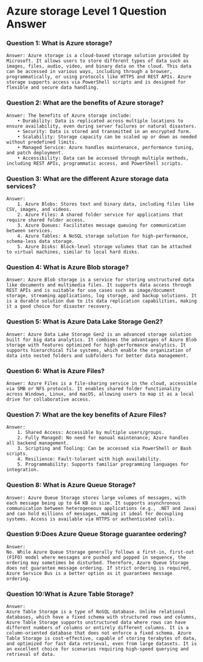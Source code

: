 # Azure storage Level 1 Question Answer

### Question 1: What is Azure storage?
    Answer: Azure storage is a cloud-based storage solution provided by Microsoft. It allows users to store different types of data such as images, files, audio, video, and binary data on the cloud. This data can be accessed in various ways, including through a browser, programmatically, or using protocols like HTTPS and REST APIs. Azure storage supports access via PowerShell scripts and is designed for flexible and secure data handling.
### Question 2: What are the benefits of Azure storage?
    Answer: The benefits of Azure storage include:
        • Durability: Data is replicated across multiple locations to ensure availability, even during server failures or natural disasters.
        • Security: Data is stored and transmitted in an encrypted form.
        • Scalability: Storage capacity can be scaled up or down as needed without predefined limits.
        • Managed Service: Azure handles maintenance, performance tuning, and patch deployment.
        • Accessibility: Data can be accessed through multiple methods, including REST APIs, programmatic access, and PowerShell scripts.
### Question 3: What are the different Azure storage data services?
    Answer:
        1. Azure Blobs: Stores text and binary data, including files like CSV, images, and videos.
        2. Azure Files: A shared folder service for applications that require shared folder access.
        3. Azure Queues: Facilitates message queuing for communication between services.
        4. Azure Tables: A NoSQL storage solution for high-performance, schema-less data storage.
        5. Azure Disks: Block-level storage volumes that can be attached to virtual machines, similar to local hard disks.
### Question 4: What is Azure Blob storage?
    Answer: Azure Blob storage is a service for storing unstructured data like documents and multimedia files. It supports data access through REST APIs and is suitable for use cases such as image/document storage, streaming applications, log storage, and backup solutions. It is a durable solution due to its data replication capabilities, making it a good choice for disaster recovery.
### Question 5: What is Azure Data Lake Storage Gen2?
    Answer: Azure Data Lake Storage Gen2 is an advanced storage solution built for big data analytics. It combines the advantages of Azure Blob storage with features optimized for high-performance analytics. It supports hierarchical file systems, which enable the organization of data into nested folders and subfolders for better data management.

### Question 6: What is Azure Files?
    Answer: Azure Files is a file-sharing service in the cloud, accessible via SMB or NFS protocols. It enables shared folder functionality across Windows, Linux, and macOS, allowing users to map it as a local drive for collaborative access.

### Question 7: What are the key benefits of Azure Files?
    Answer:
        1. Shared Access: Accessible by multiple users/groups.
        2. Fully Managed: No need for manual maintenance; Azure handles all backend management.
        3. Scripting and Tooling: Can be accessed via PowerShell or Bash scripts.
        4. Resilience: Fault-tolerant with high availability.
        5. Programmability: Supports familiar programming languages for integration.

### Question 8: What is Azure Queue Storage?
    Answer: Azure Queue Storage stores large volumes of messages, with each message being up to 64 KB in size. It supports asynchronous communication between heterogeneous applications (e.g., .NET and Java) and can hold millions of messages, making it ideal for decoupling systems. Access is available via HTTPS or authenticated calls.


### Question 9:Does Azure Queue Storage guarantee ordering?
    Answer:
    No. While Azure Queue Storage generally follows a first-in, first-out (FIFO) model where messages are pushed and popped in sequence, the ordering may sometimes be disturbed. Therefore, Azure Queue Storage does not guarantee message ordering. If strict ordering is required, Azure Service Bus is a better option as it guarantees message ordering.

### Question 10:What is Azure Table Storage?
    Answer:
    Azure Table Storage is a type of NoSQL database. Unlike relational databases, which have a fixed schema with structured rows and columns, Azure Table Storage supports unstructured data where rows can have different numbers of columns or entirely different columns. It is a column-oriented database that does not enforce a fixed schema. Azure Table Storage is cost-effective, capable of storing terabytes of data, and optimized for fast data retrieval, even from large datasets. It is an excellent choice for scenarios requiring high-speed querying and retrieval of data.